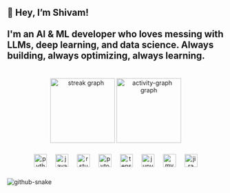 <h2 align="left">👋 Hey, I’m Shivam!<br><br>I'm an AI & ML developer who loves messing with LLMs, deep learning, and data science. Always building, always optimizing, always learning.</h2>

###

<br clear="both">

<div align="center">
  <img src="https://streak-stats.demolab.com?user=jxm020202&locale=en&mode=daily&theme=dracula&hide_border=false&border_radius=5" height="150" alt="streak graph"  />
  <img src="https://github-readme-activity-graph.vercel.app/graph?username=jxm020202&theme=redical&area=true&hide_border=false" height="150" alt="activity-graph graph"  />
</div>

###

<div align="center">
  <img src="https://cdn.jsdelivr.net/gh/devicons/devicon/icons/python/python-original.svg" height="30" alt="python logo"  />
  <img width="12" />
  <img src="https://cdn.jsdelivr.net/gh/devicons/devicon/icons/java/java-original.svg" height="30" alt="java logo"  />
  <img width="12" />
  <img src="https://cdn.jsdelivr.net/gh/devicons/devicon/icons/rstudio/rstudio-original.svg" height="30" alt="rstudio logo"  />
  <img width="12" />
  <img src="https://cdn.jsdelivr.net/gh/devicons/devicon/icons/pytorch/pytorch-original.svg" height="30" alt="pytorch logo"  />
  <img width="12" />
  <img src="https://cdn.jsdelivr.net/gh/devicons/devicon/icons/tensorflow/tensorflow-original.svg" height="30" alt="tensorflow logo"  />
  <img width="12" />
  <img src="https://cdn.jsdelivr.net/gh/devicons/devicon/icons/jupyter/jupyter-original.svg" height="30" alt="jupyter logo"  />
  <img width="12" />
  <img src="https://cdn.jsdelivr.net/gh/devicons/devicon/icons/mysql/mysql-original.svg" height="30" alt="mysql logo"  />
  <img width="12" />
  <img src="https://cdn.jsdelivr.net/gh/devicons/devicon/icons/jira/jira-original.svg" height="30" alt="jira logo"  />
</div>

###

<picture>
  <source media="(prefers-color-scheme: dark)" srcset="https://raw.githubusercontent.com/jxm020202/jxm020202/output/github-snake-dark.svg" />
  <source media="(prefers-color-scheme: light)" srcset="https://raw.githubusercontent.com/jxm020202/jxm020202/output/github-snake.svg" />
  <img alt="github-snake" src="https://raw.githubusercontent.com/jxm020202/jxm020202/output/snake.svg" />
</picture>

###


